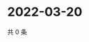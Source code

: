 # 2022-03-20

共 0 条

<!-- BEGIN WEIBO -->
<!-- 最后更新时间 Sun Mar 20 2022 00:16:19 GMT+0800 (China Standard Time) -->

<!-- END WEIBO -->
